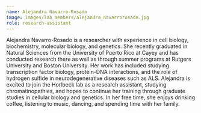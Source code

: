 ```yaml
---
name: Alejandra Navarro-Rosado
image: images/lab_members/alejandra_navarrorosado.jpg
role: research-assistant
---
```


Alejandra Navarro-Rosado is a researcher with experience in cell biology, biochemistry, molecular biology, and genetics. She recently graduated in Natural Sciences from the University of Puerto Rico at Cayey and has conducted research there as well as through summer programs at Rutgers University and Boston University. Her work has included studying transcription factor biology, protein-DNA interactions, and the role of hydrogen sulfide in neurodegenerative diseases such as ALS. Alejandra is excited to join the Horlbeck lab as a research assistant, studying chromatinopathies, and hopes to continue her training through graduate studies in cellular biology and genetics. In her free time, she enjoys drinking coffee, listening to music, dancing, and spending time with her family.